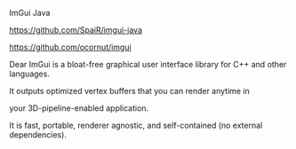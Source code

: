ImGui Java


https://github.com/SpaiR/imgui-java

https://github.com/ocornut/imgui



Dear ImGui is a bloat-free graphical user interface library for C++ and other languages.

It outputs optimized vertex buffers that you can render anytime in

your 3D-pipeline-enabled application.

It is fast, portable, renderer agnostic, and self-contained (no external dependencies).

